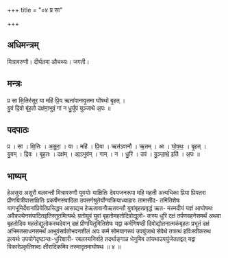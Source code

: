 +++
title = "०४ प्र सा"

+++
## अधिमन्त्रम्
मित्रावरुणौ। दीर्घतमा औचथ्यः। जगती।

## मन्त्रः
प्र सा क्षि॒तिर॑सुर॒ या महि॑ प्रि॒य ऋता॑वानावृ॒तमा घो॑षथो बृ॒हत् ।  
यु॒वं दि॒वो बृ॑ह॒तो दक्ष॑मा॒भुवं॒ गां न धु॒र्युप॑ युञ्जाथे अ॒पः ॥

## पदपाठः
प्र । सा । क्षि॒तिः । अ॒सु॒रा॒ । या । महि॑ । प्रि॒या । ऋत॑ऽवानौ । ऋ॒तम् । आ । घो॒ष॒थः॒ । बृ॒हत् ।  
यु॒वम् । दि॒वः । बृ॒ह॒तः । दक्ष॑म् । आ॒ऽभुव॑म् । गाम् । न । धु॒रि । उप॑ । यु॒ञ्जा॒थे॒ इति॑ । अ॒पः ॥

## भाष्यम्
हेअसुरा असुरौ बलवन्तौ मित्रावरुणौ युवयोः याक्षितिः देवयजनरूपा महि महती अत्यधिका प्रिया प्रियतरा प्रीणयित्रीवासाक्षितिः प्रकर्षेणसंपादिता उपसर्गश्रुतेर्योग्यक्रियाध्याहारः तामासीद- तमितिशेषः यागभूमिर्देवानांप्रियेतिप्रसिद्धम आसाद्यच हेऋतावानौऋतवन्तौ युवांबृहत्प्रवृद्धं ऋत- मस्मदीयं यज्ञं आघोषथः अवैकल्येनसंपादितइतिस्तुतमित्यर्थः यतोयुवं युवां बृहतोमहतोदिवोद्युलो- कस्य धुरि दक्षं तर्पणवहनेसमर्थं अथवा बृहतोदिवः महतोद्युलोकस्थदेवान् दक्षं प्रीणयितुमितिशेषः यद्वा कर्मणिषष्ठी दिवोद्योतनात्मकंबृहतः प्रभूतं दक्षं अभिमतसाधनसमर्थं आभुवंसर्वतोभवनशीलं अपः कर्म सोमयागरूपं उपयुंजाथे सेवेथे तत्रत्थं हविःस्वीकरुथ इत्यर्थः उपयोगेदृष्टान्तः-धुरिशारी- रबलस्यनिर्वाहे तदर्थाङ्गान्न धेनुमिव तांयथाउपयुंजेततद्वत् यद्वा विकारेप्रकृतिशब्दः क्षीरादिकमिव तस्मादृतमाघोषथः ॥ ४ ॥